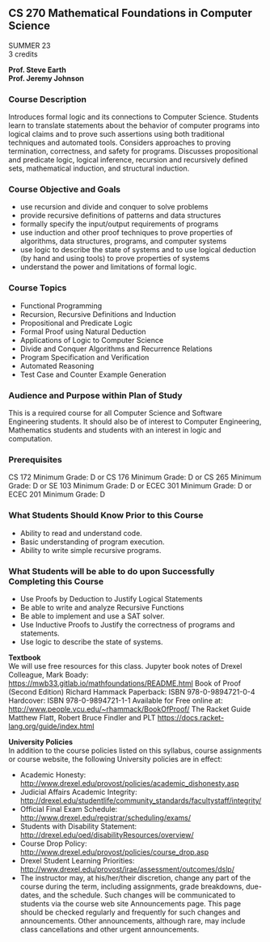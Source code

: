 ## CS 270 Mathematical Foundations in Computer Science
SUMMER 23 <br>
3 credits

**Prof. Steve Earth <br>
Prof. Jeremy Johnson**

### Course Description
Introduces formal logic and its connections to Computer Science. Students learn to translate statements about the behavior of computer programs into logical claims and to prove such assertions using both traditional techniques and automated tools. Considers approaches to proving termination, correctness, and safety for programs. Discusses propositional and predicate logic, logical inference, recursion and recursively defined sets, mathematical induction, and structural induction.

### Course Objective and Goals
- use recursion and divide and conquer to solve problems
- provide recursive definitions of patterns and data structures
- formally specify the input/output requirements of programs
- use induction and other proof techniques to prove properties of algorithms, data structures, programs, and computer systems
- use logic to describe the state of systems and to use logical deduction (by hand and using tools) to prove properties of systems
- understand the power and limitations of formal logic.

### Course Topics
- Functional Programming
- Recursion, Recursive Definitions and Induction
- Propositional and Predicate Logic
- Formal Proof using Natural Deduction
- Applications of Logic to Computer Science
- Divide and Conquer Algorithms and Recurrence Relations
- Program Specification and Verification
- Automated Reasoning
- Test Case and Counter Example Generation

### Audience and Purpose within Plan of Study
This is a required course for all Computer Science and Software Engineering students. It should also be of interest to Computer Engineering, Mathematics students and students with an interest in logic and computation.

### Prerequisites
CS 172 Minimum Grade: D or CS 176 Minimum Grade: D or CS 265 Minimum Grade: D or SE 103 
Minimum Grade: D or ECEC 301 Minimum Grade: D or ECEC 201 Minimum Grade: D

### What Students Should Know Prior to this Course
- Ability to read and understand code.
- Basic understanding of program execution.
- Ability to write simple recursive programs.

### What Students will be able to do upon Successfully Completing this Course
- Use Proofs by Deduction to Justify Logical Statements
- Be able to write and analyze Recursive Functions
- Be able to implement and use a SAT solver.
- Use Inductive Proofs to Justify the correctness of programs and statements.
- Use logic to describe the state of systems.

**Textbook**<br>
We will use free resources for this class.
Jupyter book notes of Drexel Colleague, Mark Boady: 
https://mwb33.gitlab.io/mathfoundations/README.html
Book of Proof (Second Edition)
Richard Hammack
Paperback: ISBN 978-0-9894721-0-4
Hardcover: ISBN 978-0-9894721-1-1
Available for Free online at: http://www.people.vcu.edu/~rhammack/BookOfProof/
The Racket Guide
Matthew Flatt, Robert Bruce Findler and PLT
https://docs.racket-lang.org/guide/index.html

**University Policies**<br>
In addition to the course policies listed on this syllabus, course assignments or course website, the following University policies are in effect:
- Academic Honesty: http://www.drexel.edu/provost/policies/academic_dishonesty.asp
- Judicial Affairs Academic Integrity: http://drexel.edu/studentlife/community_standards/facultystaff/integrity/
- Official Final Exam Schedule: http://www.drexel.edu/registrar/scheduling/exams/
- Students with Disability Statement: http://drexel.edu/oed/disabilityResources/overview/
- Course Drop Policy: http://www.drexel.edu/provost/policies/course_drop.asp
- Drexel Student Learning Priorities: http://www.drexel.edu/provost/irae/assessment/outcomes/dslp/
- The instructor may, at his/her/their discretion, change any part of the course during the term, including assignments, grade breakdowns, due-dates, and the schedule. Such changes will be communicated to students via the course web site Announcements page. This page should be checked regularly and frequently for such changes and announcements. Other announcements, although rare, may include class cancellations and other urgent announcements.

